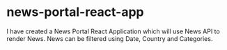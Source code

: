 # news-portal-react-app
I have created a News Portal React Application which will use News API to render News. News can be filtered using Date, Country and Categories.
